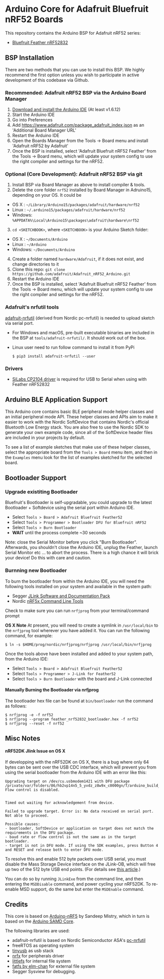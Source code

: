 # Arduino Core for Adafruit Bluefruit nRF52 Boards

This repository contains the Arduino BSP for Adafruit nRF52 series:

- [Bluefruit Feather nRF52832](https://www.adafruit.com/product/3406)

## BSP Installation

There are two methods that you can use to install this BSP. We highly recommend the first option unless you wish to participate in active development of this codebase via Github.

### Recommended: Adafruit nRF52 BSP via the Arduino Board Manager

 1. [Download and install the Arduino IDE](https://www.arduino.cc/en/Main/Software) (At least v1.6.12)
 2. Start the Arduino IDE
 3. Go into Preferences
 4. Add https://www.adafruit.com/package_adafruit_index.json as an 'Additional Board Manager URL'
 5. Restart the Arduino IDE
 6. Open the Boards Manager from the Tools -> Board menu and install 'Adafruit nRF52 by Adafruit'
 7. Once the BSP is installed, select 'Adafruit Bluefruit nRF52 Feather' from the Tools -> Board menu, which will update your system config to use the right compiler and settings for the nRF52.

### Optional (Core Development): Adafruit nRF52 BSP via git

 1. Install BSP via Board Manager as above to install compiler & tools.
 2. Delete the core folder `nrf52` installed by Board Manager in Adruino15, depending on your OS. It could be
  * OS X   : `~/Library/Arduino15/packages/adafruit/hardware/nrf52`
  * Linux  : `~/.arduino15/packages/adafruit/hardware/nrf52`
  * Windows: `%APPDATA%\Local\Arduino15\packages\adafruit\hardware\nrf52`
 3. `cd <SKETCHBOOK>`, where `<SKETCHBOOK>` is your Arduino Sketch folder:
  * OS X   : `~/Documents/Arduino`
  * Linux  : `~/Arduino`
  * Windows: `~/Documents/Arduino`
 4. Create a folder named `hardware/Adafruit`, if it does not exist, and change directories to it
 5. Clone this repo: `git clone https://github.com/adafruit/Adafruit_nRF52_Arduino.git`
 6. Restart the Arduino IDE
 7. Once the BSP is installed, select 'Adafruit Bluefruit nRF52 Feather' from the Tools -> Board menu, which will update your system config to use the right compiler and settings for the nRF52.

### Adafruit's nrfutil tools

[adafruit-nrfutil](https://github.com/adafruit/Adafruit_nRF52_nrfutil) (derived from Nordic pc-nrfutil) is needed to upload sketch via serial port.

- For Windows and macOS, pre-built executable binaries are included in the BSP at `tools/adafruit-nrfutil/`. It should work out of the box.
- Linux user need to run follow command to install it from PyPi

    ```
    $ pip3 install adafruit-nrfutil --user
	```

### Drivers

- [SiLabs CP2104 driver](http://www.silabs.com/products/mcu/pages/usbtouartbridgevcpdrivers.aspx) is required for USB to Serial when using with Feather nRF52832

## Arduino BLE Application Support

This Arduino core contains basic BLE peripheral mode helper classes and an initial peripheral mode
API. These helper classes and APIs aim to make it easier to work with the Nordic SoftDevice that
contains Nordic's official Bluetooth Low Energy stack. You are also free to use the Nordic SDK to
generate your own example code, since all of the SoftDevice header files are included in your
projects by default.

To see a list of example sketches that make use of these helper classes, select the appropriate
board from the `Tools > Board` menu item, and then in the `Examples` menu look for the list of
examples sketched for the selected board.

## Bootloader Support

### Upgrade existiting Bootloader

Bluefruit's Bootloader is self-upgradable, you could upgrade to the latest Bootloader + Softdevice using the serial port within Arduino IDE.

- Select `Tools > Board > Adafruit Bluefruit Feather52`
- Select `Tools > Programmer > Bootloader DFU for Bluefruit nRF52`
- Select `Tools > Burn Bootloader`
- **WAIT** until the process complete ~30 seconds

Note: close the Serial Monitor before you click "Burn Bootloader". Afterwards, you shouldn't close the Arduino IDE, unplug the Feather, launch Serial Monitor etc ... to abort the process. There is a high chance it will brick your device! Do this with care and caution.

### Burnning new Bootloader

To burn the bootloader from within the Arduino IDE, you will need the following tools installed
on your system and available in the system path:

- Segger [JLink Software and Documentation Pack](https://www.segger.com/downloads/jlink)
- Nordic [nRF5x Command Line Tools](http://infocenter.nordicsemi.com/index.jsp?topic=%2Fcom.nordic.infocenter.tools%2Fdita%2Ftools%2Fnrf5x_command_line_tools%2Fnrf5x_installation.html)

Check to make sure you can run `nrfjprog` from your terminal/command prompt

**OS X Note** At present, you will need to create a symlink in `/usr/local/bin` to the
`nrfjprog` tool wherever you have added it. You can run the following command, for example:

```
$ ln -s $HOME/prog/nordic/nrfjprog/nrfjprog /usr/local/bin/nrfjprog
```

Once the tools above have been installed and added to your system path, from the Arduino IDE:

- Select `Tools > Board > Adafruit Bluefruit Feather52`
- Select `Tools > Programmer > J-Link for Feather52`
- Select `Tools > Burn Bootloader` with the board and J-Link connected

#### Manually Burning the Bootloader via nrfjprog

The bootloader hex file can be found at `bin/bootloader` run the command as follows:

```
$ nrfjprog -e -f nrf52
$ nrfjprog --program feather_nrf52832_bootloader.hex -f nrf52
$ nrfjprog --reset -f nrf52
```

## Misc Notes

#### nRF52DK Jlink Issue on OS X

If developping with the nRF52DK on OS X, there is a bug where only 64 bytes can be sent
over the USB CDC interface, which will prevent you from using the serial bootloader from
the Arduino IDE with an error like this:

```
Upgrading target on /dev/cu.usbmodem1421 with DFU package /private/var/folders/86/hb2vp14n5_5_yvdz_z8w9x_c0000gn/T/arduino_build_267869/nRF51Blinky.ino.zip. Flow control is disabled.


Timed out waiting for acknowledgement from device.

Failed to upgrade target. Error is: No data received on serial port. Not able to proceed.

Possible causes:
- bootloader, SoftDevice or application on target does not match the requirements in the DFU package.
- baud rate or flow control is not the same as in the target bootloader.
- target is not in DFU mode. If using the SDK examples, press Button 4 and RESET and release both to enter DFU mode.
```

To resolve this and enable 512 byte packets over USB serial, you must disable the
Mass Storage Device interface on the JLink-OB, which will free up two of the 512 byte
USB end points. (For details see [this article](https://wiki.segger.com/index.php?title=J-Link-OB_SAM3U).)

You can do so by running `JLinkExe` from the command line, and then entering the
`MSDDisable` command, and power cycling your nRF52DK. To re-enable MSD support, do the same
but enter the `MSDEnable` command.

## Credits

This core is based on [Arduino-nRF5](https://github.com/sandeepmistry/arduino-nRF5) by Sandeep Mistry,
which in turn is based on the [Arduino SAMD Core](https://github.com/arduino/ArduinoCore-samd).

The following libraries are used:

- adafruit-nrfutil is based on Nordic Semiconductor ASA's [pc-nrfutil](https://github.com/NordicSemiconductor/pc-nrfutil)
- freeRTOS as operating system
- [tinyusb](https://github.com/hathach/tinyusb) as usb stack
- [nrfx](https://github.com/NordicSemiconductor/nrfx) for peripherals driver
- [littlefs](https://github.com/ARMmbed/littlefs) for internal file system
- [fatfs by elm-chan](http://elm-chan.org/fsw/ff/00index_e.html) for external file system
- Segger Sysview for debugging.